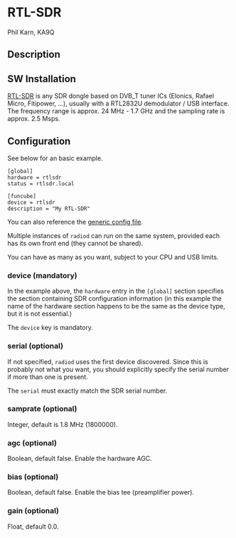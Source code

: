 # RTL-SDR

Phil Karn, KA9Q

## Description

## SW Installation

[RTL-SDR](https://www.rtl-sdr.com/about-rtl-sdr/) is any SDR dongle based on DVB_T tuner ICs (Elonics, Rafael Micro, Fitipower, ...), usually with a RTL2832U demodulator / USB interface. The frequency range is approx. 24 MHz - 1.7 GHz and the sampling rate is approx. 2.5 Msps.

## Configuration

See below for an basic example.

```
[global]
hardware = rtlsdr
status = rtlsdr.local

[funcube]
device = rtlsdr
description = "My RTL-SDR"
```

You can also reference the [generic config file](/config/radiod@rtlsdr-generic.conf).

Multiple instances of `radiod` can run on the same system, provided each has its own front end (they cannot be shared).

You can have as many as you want, subject to your CPU and USB limits.

### device (mandatory)

In the example above, the `hardware` entry in the `[global]` section specifies the section containing SDR configuration information (in this example the name of the hardware section happens to be the same as the device type, but it is not essential.)

The `device` key is mandatory.

### serial (optional)

If not specified, `radiod` uses the first device discovered. Since this is probably not what you want, you should explicitly specify the serial number if more than one is present.

The `serial` must exactly match the SDR serial number.

### samprate (optional)

Integer, default is 1.8 MHz (1800000).

### agc (optional)

Boolean, default false. Enable the hardware AGC.

### bias (optional)

Boolean, default false. Enable the bias tee (preamplifier power).

### gain (optional)

Float, default 0.0.
